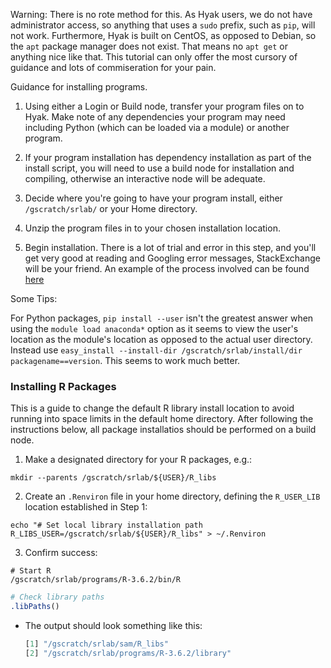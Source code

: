 Warning: There is no rote method for this. As Hyak users, we do not have administrator access, so anything that uses a `sudo` prefix, such as `pip`, will not work. Furthermore, Hyak is built on CentOS, as opposed to Debian, so the `apt` package manager does not exist. That means no `apt get` or anything nice like that. This tutorial can only offer the most cursory of guidance and lots of commiseration for your pain.

Guidance for installing programs.

1. Using either a Login or Build node, transfer your program files on to Hyak. Make note of any dependencies your program may need including Python (which can be loaded via a module) or another program.

2. If your program installation has dependency installation as part of the install script, you will need to use a build node for installation and compiling, otherwise an interactive node will be adequate.

3. Decide where you're going to have your program install, either `/gscratch/srlab/` or your Home directory.

4. Unzip the program files in to your chosen installation location.

5. Begin installation. There is a lot of trial and error in this step, and you'll get very good at reading and Googling error messages, StackExchange will be your friend. An example of the process involved can be found [here](https://genefish.wordpress.com/2017/04/07/hyak-and-you-pt-2-github-and-pitchfork/)

Some Tips:

For Python packages, `pip install --user` isn't the greatest answer when using the `module load anaconda*` option as it seems to view the user's location as the module's location as opposed to the actual user directory. Instead use `easy_install --install-dir /gscratch/srlab/install/dir packagename==version`. This seems to work much better.


### Installing R Packages

This is a guide to change the default R library install location to avoid running into space limits in the default home directory. After following the instructions below, all package installatios should be performed on a build node.

1. Make a designated directory for your R packages, e.g.:

  `mkdir --parents /gscratch/srlab/${USER}/R_libs`

2. Create an `.Renviron` file in your home directory, defining the `R_USER_LIB` location established in Step 1:

  `echo "# Set local library installation path
R_LIBS_USER=/gscratch/srlab/${USER}/R_libs" > ~/.Renviron`

3. Confirm success:

  ```shell
  # Start R
  /gscratch/srlab/programs/R-3.6.2/bin/R
  ```

  ```R
  # Check library paths
  .libPaths()
  ```

  - The output should look something like this:

    ```R
    [1] "/gscratch/srlab/sam/R_libs"          
    [2] "/gscratch/srlab/programs/R-3.6.2/library"
    ```
